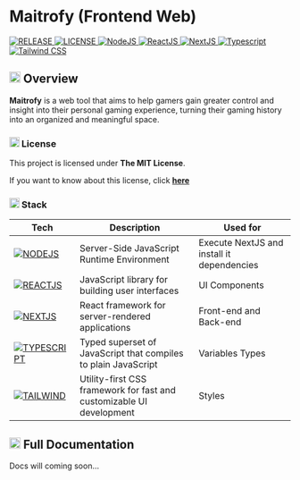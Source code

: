 # Maitrofy (Frontend Web)

<section>
  <!-- REPO INFORMATION -->
  <a href="https://github.com/sh4dow18/miteve">
    <img src="https://img.shields.io/badge/0.7.1-00AA00?style=for-the-badge&logo=github&labelColor=gray" alt="RELEASE" />
  </a>
  <a href="https://github.com/sh4dow18/mateory/blob/main/LICENSE">
    <img src="https://img.shields.io/badge/MIT%20LICENSE-0066AA?style=for-the-badge&labelColor=gray" alt="LICENSE" />
  </a>
  <!-- TECNOLOGIES -->
  <a href="https://nodejs.org/">
    <img src="https://img.shields.io/badge/NodeJS-3F873F?style=for-the-badge&logo=node.js&logoColor=white&labelColor=gray" alt="NodeJS" />
  </a>
  <a href="https://react.dev">
    <img src="https://img.shields.io/badge/React-14809A?style=for-the-badge&logo=react&logoColor=white&labelColor=gray" alt="ReactJS" />
  </a>
  <a href="https://nextjs.org">
    <img src="https://img.shields.io/badge/NextJS-0A0A0A?style=for-the-badge&logo=next.js&logoColor=white&labelColor=gray" alt="NextJS" />
  </a>
  <a href="https://www.typescriptlang.org">
    <img src="https://img.shields.io/badge/Typescript-3178C6?style=for-the-badge&logo=typescript&logoColor=white&labelColor=gray" alt="Typescript" />
  </a>
  <a href="https://tailwindcss.com">
    <img src="https://img.shields.io/badge/Tailwind%20CSS-06B6D4?style=for-the-badge&logo=tailwind-css&logoColor=white&labelColor=gray" alt="Tailwind CSS" />
  </a>
</section>

## <img src="https://emojiapi.dev/api/v1/eyes/32.jpg" alt="OVERVIEW" height="20"/> Overview

**Maitrofy** is a web tool that aims to help gamers gain greater control and insight into their personal gaming experience, turning their gaming history into an organized and meaningful space.

### <img src="https://emojiapi.dev/api/v1/key/32.jpg" alt="LICENSE" height="18"/> License

This project is licensed under **The MIT License**.

If you want to know about this license, click
**[here](https://opensource.org/license/mit)**

### <img src="https://emojiapi.dev/api/v1/hammer_and_wrench/32.jpg" alt="STACK" height="18"/> Stack

[NODE_IMAGE]: https://img.shields.io/badge/NodeJS-3F873F?style=for-the-badge&logo=node.js&logoColor=white&labelColor=gray
[NODE_URL]: https://nodejs.org/
[REACT_IMAGE]: https://img.shields.io/badge/React-14809A?style=for-the-badge&logo=react&logoColor=white&labelColor=gray
[REACT_URL]: https://react.dev
[NEXTJS_IMAGE]: https://img.shields.io/badge/NextJS-0A0A0A?style=for-the-badge&logo=next.js&logoColor=white&labelColor=gray
[NEXTJS_URL]: https://nextjs.org
[TYPESCRIPT_IMAGE]: https://img.shields.io/badge/Typescript-3178C6?style=for-the-badge&logo=typescript&logoColor=white&labelColor=gray
[TYPESCRIPT_URL]: https://www.typescriptlang.org
[TAILWIND_IMAGE]: https://img.shields.io/badge/Tailwind%20CSS-06B6D4?style=for-the-badge&logo=tailwind-css&logoColor=white&labelColor=gray
[TAILWIND_URL]: https://tailwindcss.com

| Tech                                              | Description                                                          | Used for                                   |
| ------------------------------------------------- | -------------------------------------------------------------------- | ------------------------------------------ |
| [![NODEJS][NODE_IMAGE]][NODE_URL]                 | Server-Side JavaScript Runtime Environment                           | Execute NextJS and install it dependencies |
| [![REACTJS][REACT_IMAGE]][REACT_URL]              | JavaScript library for building user interfaces                      | UI Components                              |
| [![NEXTJS][NEXTJS_IMAGE]][NEXTJS_URL]             | React framework for server-rendered applications                     | Front-end and Back-end                     |
| [![TYPESCRIPT][TYPESCRIPT_IMAGE]][TYPESCRIPT_URL] | Typed superset of JavaScript that compiles to plain JavaScript       | Variables Types                            |
| [![TAILWIND][TAILWIND_IMAGE]][TAILWIND_URL]       | Utility-first CSS framework for fast and customizable UI development | Styles                                     |

## <img src="https://emojiapi.dev/api/v1/rocket/32.jpg" alt="STARTED" height="20"/> Full Documentation

Docs will coming soon...
